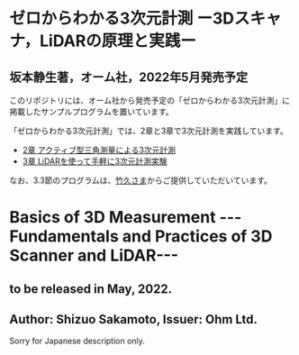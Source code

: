 # ゼロからわかる3次元計測 ー3Dスキャナ，LiDARの原理と実践ー
## 坂本静生著，オーム社，2022年5月発売予定

このリポジトリには、オーム社から発売予定の「ゼロからわかる3次元計測」に掲載したサンプルプログラムを置いています。

「ゼロからわかる3次元計測」では、2章と3章で3次元計測を実践しています。
+ [2章 アクティブ型三角測量による3次元計測](https://github.com/ShizSak/Basics-of-3D-Measurement/tree/main/Chapter%202)
+ [3章 LiDARを使って手軽に3次元計測実験](https://github.com/ShizSak/Basics-of-3D-Measurement/tree/main/Chapter%203)

なお、3.3節のプログラムは、[竹久さま](https://github.com/aho1go)からご提供していただいています。

# Basics of 3D Measurement ---Fundamentals and Practices of 3D Scanner and LiDAR---
## to be released in May, 2022.
## Author: Shizuo Sakamoto, Issuer: Ohm Ltd.

Sorry for Japanese description only.
